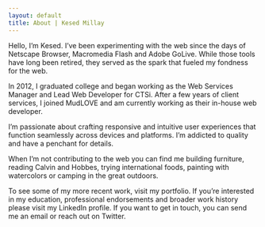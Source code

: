 ```yaml
---
layout: default
title: About | Kesed Millay
---
```

Hello, I’m Kesed. I’ve been experimenting with the web since the days of Netscape Browser, Macromedia Flash and Adobe GoLive. While those tools have long been retired, they served as the spark that fueled my fondness for the web.

In 2012, I graduated college and began working as the Web Services Manager and Lead Web Developer for CTSi. After a few years of client services, I joined MudLOVE and am currently working as their in-house web developer.

I’m passionate about crafting responsive and intuitive user experiences that function seamlessly across devices and platforms. I’m addicted to quality and have a penchant for details.

When I’m not contributing to the web you can find me building furniture, reading Calvin and Hobbes, trying international foods, painting with watercolors or camping in the great outdoors.

To see some of my more recent work, visit my portfolio. If you’re interested in my education, professional endorsements and broader work history please visit my LinkedIn profile. If you want to get in touch, you can send me an email or reach out on Twitter.

